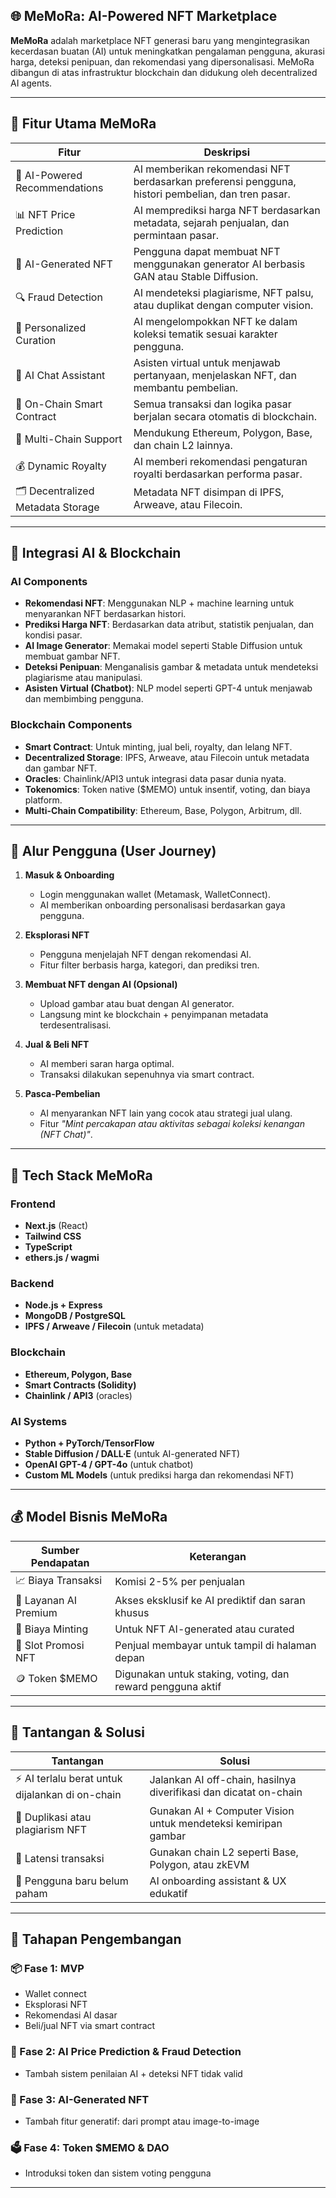 ## 🌐 MeMoRa: AI-Powered NFT Marketplace

**MeMoRa** adalah marketplace NFT generasi baru yang mengintegrasikan kecerdasan buatan (AI) untuk meningkatkan pengalaman pengguna, akurasi harga, deteksi penipuan, dan rekomendasi yang dipersonalisasi. MeMoRa dibangun di atas infrastruktur blockchain dan didukung oleh decentralized AI agents.

---

## 🎯 Fitur Utama MeMoRa

| Fitur | Deskripsi |
|-------|-----------|
| 🧠 AI-Powered Recommendations | AI memberikan rekomendasi NFT berdasarkan preferensi pengguna, histori pembelian, dan tren pasar. |
| 📊 NFT Price Prediction | AI memprediksi harga NFT berdasarkan metadata, sejarah penjualan, dan permintaan pasar. |
| 🎨 AI-Generated NFT | Pengguna dapat membuat NFT menggunakan generator AI berbasis GAN atau Stable Diffusion. |
| 🔍 Fraud Detection | AI mendeteksi plagiarisme, NFT palsu, atau duplikat dengan computer vision. |
| 🧾 Personalized Curation | AI mengelompokkan NFT ke dalam koleksi tematik sesuai karakter pengguna. |
| 🤖 AI Chat Assistant | Asisten virtual untuk menjawab pertanyaan, menjelaskan NFT, dan membantu pembelian. |
| 📜 On-Chain Smart Contract | Semua transaksi dan logika pasar berjalan secara otomatis di blockchain. |
| 🔗 Multi-Chain Support | Mendukung Ethereum, Polygon, Base, dan chain L2 lainnya. |
| 💰 Dynamic Royalty | AI memberi rekomendasi pengaturan royalti berdasarkan performa pasar. |
| 🗂️ Decentralized Metadata Storage | Metadata NFT disimpan di IPFS, Arweave, atau Filecoin. |

---

## 🧠 Integrasi AI & Blockchain

### AI Components
- **Rekomendasi NFT**: Menggunakan NLP + machine learning untuk menyarankan NFT berdasarkan histori.
- **Prediksi Harga NFT**: Berdasarkan data atribut, statistik penjualan, dan kondisi pasar.
- **AI Image Generator**: Memakai model seperti Stable Diffusion untuk membuat gambar NFT.
- **Deteksi Penipuan**: Menganalisis gambar & metadata untuk mendeteksi plagiarisme atau manipulasi.
- **Asisten Virtual (Chatbot)**: NLP model seperti GPT-4 untuk menjawab dan membimbing pengguna.

### Blockchain Components
- **Smart Contract**: Untuk minting, jual beli, royalty, dan lelang NFT.
- **Decentralized Storage**: IPFS, Arweave, atau Filecoin untuk metadata dan gambar NFT.
- **Oracles**: Chainlink/API3 untuk integrasi data pasar dunia nyata.
- **Tokenomics**: Token native ($MEMO) untuk insentif, voting, dan biaya platform.
- **Multi-Chain Compatibility**: Ethereum, Base, Polygon, Arbitrum, dll.

---

## 🧭 Alur Pengguna (User Journey)

1. **Masuk & Onboarding**
   - Login menggunakan wallet (Metamask, WalletConnect).
   - AI memberikan onboarding personalisasi berdasarkan gaya pengguna.

2. **Eksplorasi NFT**
   - Pengguna menjelajah NFT dengan rekomendasi AI.
   - Fitur filter berbasis harga, kategori, dan prediksi tren.

3. **Membuat NFT dengan AI (Opsional)**
   - Upload gambar atau buat dengan AI generator.
   - Langsung mint ke blockchain + penyimpanan metadata terdesentralisasi.

4. **Jual & Beli NFT**
   - AI memberi saran harga optimal.
   - Transaksi dilakukan sepenuhnya via smart contract.

5. **Pasca-Pembelian**
   - AI menyarankan NFT lain yang cocok atau strategi jual ulang.
   - Fitur *"Mint percakapan atau aktivitas sebagai koleksi kenangan (NFT Chat)"*.

---

## 🧰 Tech Stack MeMoRa

### Frontend
- **Next.js** (React)
- **Tailwind CSS**
- **TypeScript**
- **ethers.js / wagmi**

### Backend
- **Node.js + Express**
- **MongoDB / PostgreSQL**
- **IPFS / Arweave / Filecoin** (untuk metadata)

### Blockchain
- **Ethereum, Polygon, Base**
- **Smart Contracts (Solidity)**
- **Chainlink / API3** (oracles)

### AI Systems
- **Python + PyTorch/TensorFlow**
- **Stable Diffusion / DALL·E** (untuk AI-generated NFT)
- **OpenAI GPT-4 / GPT-4o** (untuk chatbot)
- **Custom ML Models** (untuk prediksi harga dan rekomendasi NFT)

---

## 💰 Model Bisnis MeMoRa

| Sumber Pendapatan | Keterangan |
|-------------------|------------|
| 📈 Biaya Transaksi | Komisi 2-5% per penjualan |
| 💼 Layanan AI Premium | Akses eksklusif ke AI prediktif dan saran khusus |
| 🎨 Biaya Minting | Untuk NFT AI-generated atau curated |
| 🚀 Slot Promosi NFT | Penjual membayar untuk tampil di halaman depan |
| 🪙 Token $MEMO | Digunakan untuk staking, voting, dan reward pengguna aktif |

---

## 🚧 Tantangan & Solusi

| Tantangan | Solusi |
|-----------|--------|
| ⚡ AI terlalu berat untuk dijalankan di on-chain | Jalankan AI off-chain, hasilnya diverifikasi dan dicatat on-chain |
| 🔐 Duplikasi atau plagiarism NFT | Gunakan AI + Computer Vision untuk mendeteksi kemiripan gambar |
| 🐢 Latensi transaksi | Gunakan chain L2 seperti Base, Polygon, atau zkEVM |
| 🧠 Pengguna baru belum paham | AI onboarding assistant & UX edukatif |

---

## 📌 Tahapan Pengembangan

### 📦 Fase 1: MVP
- Wallet connect
- Eksplorasi NFT
- Rekomendasi AI dasar
- Beli/jual NFT via smart contract

### 🚀 Fase 2: AI Price Prediction & Fraud Detection
- Tambah sistem penilaian AI + deteksi NFT tidak valid

### 🧠 Fase 3: AI-Generated NFT
- Tambah fitur generatif: dari prompt atau image-to-image

### 🗳️ Fase 4: Token $MEMO & DAO
- Introduksi token dan sistem voting pengguna

---
